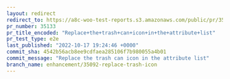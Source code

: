 ```yaml
---
layout: redirect
redirect_to: https://a8c-woo-test-reports.s3.amazonaws.com/public/pr/35133/e2e/index.html
pr_number: 35133
pr_title_encoded: "Replace+the+trash+can+icon+in+the+attribute+list"
pr_test_type: e2e
last_published: "2022-10-17 19:24:46 +0000"
commit_sha: 4542b56acb8ee9cdfaea285106f7b980055a4b01
commit_message: "Replace the trash can icon in the attribute list"
branch_name: enhancement/35092-replace-trash-icon
---
```


